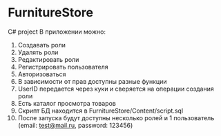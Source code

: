 # FurnitureStore
C# project
В приложении можно:
1. Создавать роли
2. Удалять роли
3. Редактировать роли
4. Регистрировать пользователя
5. Авторизоваться
6. В зависимости от прав доступны разные функции
7. UserID передается через куки и сверяется на операции создания роли
8. Есть каталог просмотра товаров
9. Скрипт БД находится в FurnitureStore/Content/script.sql
10. После запуска будут доступны несколько ролей и 1 пользователь (email: test@mail.ru, password: 123456)
